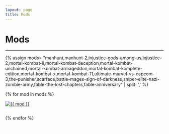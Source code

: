 ```yaml
---
layout: page
title: Mods
---
```

<style>
.mod {
 transition: transform 0.4s;
 padding-bottom: 2em;
}
.mod:hover{
 transform: scale(1.10);
}
</style>
<!-- todo -->
<div class="row">
  <div id="post-wrapper" class="col-12 col-lg-11 col-xl-12">
  <h1 class="text-center">Mods</h1>
  <hr>

  {% assign mods= "manhunt,manhunt-2,injustice-gods-among-us,injustice-2,mortal-kombat-ii,mortal-kombat-deception,mortal-kombat-unchained,mortal-kombat-armageddon,mortal-kombat-komplete-edition,mortal-kombat-x,mortal-kombat-11,ultimate-marvel-vs-capcom-3,the-punisher,scarface,battle-mages-sign-of-darkness,sniper-elite-nazi-zombie-army,fable-the-lost-chapters,fable-anniversary" | split: ',' %}

  {% for mod in mods %}
        <div class="text-center col-lg-4 col-sm-12 float-left">
          <a href="{{ site.baseurl }}/categories/{{ mod }}/" >
             <img class="img-fluid mod" src="../../assets/mods/{{ mod }}.jpg" alt="{{ mod }}">
          </a>
        </div>
  {% endfor %}    

  </div>
</div> <!-- .row -->

  <div class="text-center">
    <a class="btn btn-dark bg-dark text-gray btn-lg" style="color: white;" href="{{ site.baseurl }}/categories/widescreen-fixes/" role="button">
     Widescreen Fixes
    </a>
  </div>
